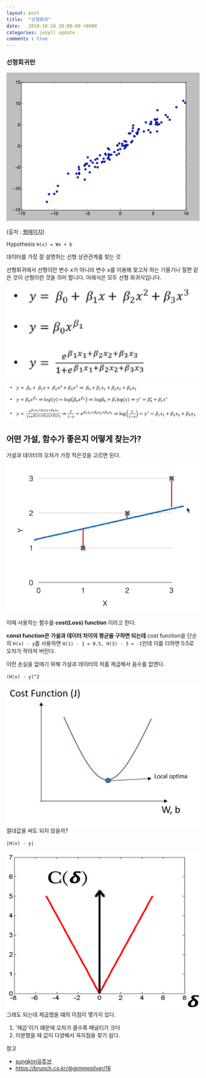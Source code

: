 ```yaml
---
layout: post
title:  "선형회귀"
date:   2019-10-28 20:00:00 +0900
categories: jekyll update
comments : true
---
```


### 선형회귀란

![데이터사진](https://github.com/gwnuysw/gwnuysw.github.io/blob/master/_images/2019_10_28/%EC%8A%A4%ED%81%AC%EB%A6%B0%EC%83%B7%202019-10-28%20%EC%98%A4%ED%9B%84%208.16.36.png?raw=true)

(출처 : [웹페이지](https://minsgodrema.ga/5387))

Hypothesis `H(x) = Wx + b`

데이터를 가장 잘 설명하는 선형 상관관계를 찾는 것

선형회귀에서 선형이란 변수 x가 아니라 변수 x를 이용해 찾고자 하는 기울기나 절편 같은 것이 선형이란 것을 의미 합니다. 아래식은 모두 선형 회귀식입니다.

![비선형 처럼 보이는것](https://github.com/gwnuysw/gwnuysw.github.io/blob/master/_images/2019_10_28/%EC%8A%A4%ED%81%AC%EB%A6%B0%EC%83%B7%202019-10-28%20%EC%98%A4%ED%9B%84%209.55.19.png?raw=true)

![선형으로 보이게 바꾼것](https://github.com/gwnuysw/gwnuysw.github.io/blob/master/_images/2019_10_28/%EC%8A%A4%ED%81%AC%EB%A6%B0%EC%83%B7%202019-10-28%20%EC%98%A4%ED%9B%84%209.55.24.png?raw=true)


## 어떤 가설, 함수가 좋은지 어떻게 찾는가?

가설과 데이터의 오차가 가장 적은것을 고르면 된다.

![가설탐색](https://github.com/gwnuysw/gwnuysw.github.io/blob/master/_images/2019_10_28/%EC%8A%A4%ED%81%AC%EB%A6%B0%EC%83%B7%202019-10-28%20%EC%98%A4%ED%9B%84%208.32.34.png?raw=true)

이때 사용하는 함수를 **cost(Loss) function** 이라고 한다.

**const function은 가설과 데이터 차이의 평균을 구하면 되는데** cost function을 단순히 `H(x) - y`를 사용하면 `H(1) - 1 = 0.5, H(3) - 3 = -1`인데 이를 더하면 0.5로 오차가 작아져 버린다.

이런 손실을 없애기 위해 가설과 데이터의 차를 제곱해서 음수를 없앤다.

`(H(x) - y)^2`

![cost function제곱](https://github.com/gwnuysw/gwnuysw.github.io/blob/master/_images/2019_10_28/%EC%8A%A4%ED%81%AC%EB%A6%B0%EC%83%B7%202019-10-28%20%EC%98%A4%ED%9B%84%208.49.28.png?raw=true)
절대값을 써도 되지 않을까?

`|H(x) - y|`

![cost function절대](https://github.com/gwnuysw/gwnuysw.github.io/blob/master/_images/2019_10_28/%EC%8A%A4%ED%81%AC%EB%A6%B0%EC%83%B7%202019-10-28%20%EC%98%A4%ED%9B%84%208.48.33.png?raw=true)
그래도 되는데 제곱했을 떄의 이점이 몇가지 있다.

1. '제곱'이기 떄문에 오차가 클수록 패널티가 크다
2. 미분했을 때 값이 다양해서 꼭지점을 찾기 쉽다.

참고
- [sungkim유튜브](https://www.youtube.com/watch?v=Hax03rCn3UI&list=PLlMkM4tgfjnLSOjrEJN31gZATbcj_MpUm&index=4)
- https://brunch.co.kr/@gimmesilver/18
